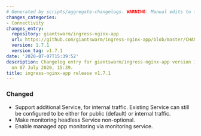 ```yaml
---
# Generated by scripts/aggregate-changelogs. WARNING: Manual edits to this files will be overwritten.
changes_categories:
- Connectivity
changes_entry:
  repository: giantswarm/ingress-nginx-app
  url: https://github.com/giantswarm/ingress-nginx-app/blob/master/CHANGELOG.md#171-2020-07-07
  version: 1.7.1
  version_tag: v1.7.1
date: '2020-07-07T15:39:52'
description: Changelog entry for giantswarm/ingress-nginx-app version 1.7.1, published
  on 07 July 2020, 15:39.
title: ingress-nginx-app release v1.7.1
---
```


### Changed
- Support additional Service, for internal traffic. Existing Service can still be configured to be either for public (default) or internal traffic.
- Make monitoring headless Service non-optional.
- Enable managed app monitoring via monitoring service.
